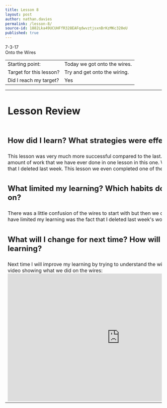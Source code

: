 ```yaml
---
title: Lesson 8
layout: post
author: nathan.davies
permalink: /lesson-8/
source-id: 1882Lka49UCUHFfR328EAFqdwvztjsxnBrKzMKc320eU
published: true
---
```


7-3-17<br/>
Onto the Wires

<table>
  <tr>
  <td>Starting point:</td>
  <td>Today we got onto the wires.</td>
  </tr>
  <tr>
  <td>Target for this lesson?</td>
  <td>Try and get onto the wiring.</td>
  </tr>
  <tr>
  <td>Did I reach my target?</td>
  <td>Yes
  </td>
  </tr>
  </table>


<table>
  <tr>
  <td><h1>Lesson Review</h1></td>
  </tr>
  <tr>
  <td><h2>How did I learn? What strategies were effective?</h2></td>
  </tr>
  <tr>
    <td>This lesson was very much more successful compared to the last. We did at least twice the amount of work that we have ever done in one lesson in this one. We even completed the work that I deleted last week. This lesson we even completed one of the tasks to build on the wires.</td>
  </tr>
  <tr>
  <td><h2>What limited my learning? Which habits do I need to work on?</h2></td>
  </tr>
  <tr>
    <td>There was a little confusion of the wires to start with but then we did well. I think what may have limited my learning was the fact that I deleted last week's work.</td>
  </tr>
  <tr>
  <td><h2>What will I change for next time? How will I improve my learning?</h2></td>
  </tr>
  <tr>
    <td>Next time I will improve my learning by trying to understand the wires a bit better.
Here is a video showing what we did on the wires:
<iframe width="720" height="410" src="https://www.youtube.com/embed/e-FZmZWTOxw" frameborder="0" allowfullscreen="1"></iframe>
</td>
  </tr>
</table>



